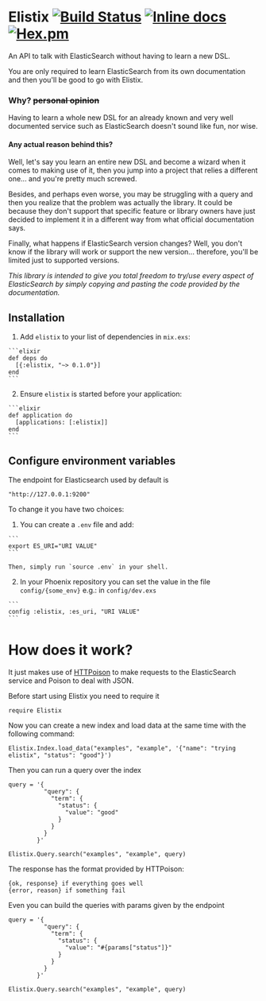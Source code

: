 # Elistix [![Build Status](https://travis-ci.org/lcostantini/elistix.svg?branch=master)](https://travis-ci.org/lcostantini/elistix) [![Inline docs](http://inch-ci.org/github/lcostantini/elistix.svg)](http://inch-ci.org/github/lcostantini/elistix) [![Hex.pm](https://img.shields.io/hexpm/v/elistix.svg?style=plastic)](https://hex.pm/packages/elistix)
An API to talk with ElasticSearch without having to learn a new DSL.

You are only required to learn ElasticSearch from its own documentation and then
you'll be good to go with Elistix.

### Why? ~~personal opinion~~
Having to learn a whole new DSL for an already known and very well documented
service such as ElasticSearch doesn't sound like fun, nor wise.
#### Any actual reason behind this?
Well, let's say you learn an entire new DSL and become a wizard when it comes to
making use of it, then you jump into a project that relies a different one...
and you're pretty much screwed.

Besides, and perhaps even worse, you may be struggling with a query and then you
realize that the problem was actually the library. It could be because they
don't support that specific feature or library owners have just decided to
implement it in a different way from what official documentation says.

Finally, what happens if ElasticSearch version changes? Well, you don't know if
the library will work or support the new version... therefore, you'll be limited
just to supported versions.

*This library is intended to give you total freedom to try/use every aspect of
ElasticSearch by simply copying and pasting the code provided by the
documentation.*

## Installation

  1. Add `elistix` to your list of dependencies in `mix.exs`:

    ```elixir
    def deps do
      [{:elistix, "~> 0.1.0"}]
    end
    ```

  2. Ensure `elistix` is started before your application:

    ```elixir
    def application do
      [applications: [:elistix]]
    end
    ```

## Configure environment variables
The endpoint for Elasticsearch used by default is
```
"http://127.0.0.1:9200"
```

To change it you have two choices:
  1. You can create a `.env` file and add:

    ```
    export ES_URI="URI VALUE"
    ```

    Then, simply run `source .env` in your shell.

  2. In your Phoenix repository you can set the value in the file `config/{some_env}`
    e.g.: in `config/dev.exs`

    ```
    config :elistix, :es_uri, "URI VALUE"
    ```

# How does it work?
It just makes use of [HTTPoison](https://github.com/edgurgel/httpoison) to make
requests to the ElasticSearch service and Poison to deal with JSON.

Before start using Elistix you need to require it
```
require Elistix
```

Now you can create a new index and load data at the same time with the following
command:
```
Elistix.Index.load_data("examples", "example", '{"name": "trying elistix", "status": "good"}')
```

Then you can run a query over the index
```
query = '{
          "query": {
            "term": {
              "status": {
                "value": "good"
              }
            }
          }
        }'

Elistix.Query.search("examples", "example", query)
```

The response has the format provided by HTTPoison:
```
{ok, response} if everything goes well
{error, reason} if something fail
```

Even you can build the queries with params given by the endpoint
```
query = '{
          "query": {
            "term": {
              "status": {
                "value": "#{params["status"]}"
              }
            }
          }
        }'

Elistix.Query.search("examples", "example", query)

```
